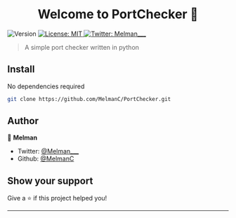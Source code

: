 <h1 align="center">Welcome to PortChecker 👋</h1>
<p>
  <img alt="Version" src="https://img.shields.io/badge/version-1.O-blue.svg?cacheSeconds=2592000" />
  <a href="#" target="_blank">
    <img alt="License: MIT" src="https://img.shields.io/badge/License-MIT-yellow.svg" />
  </a>
  <a href="https://twitter.com/Melman___" target="_blank">
    <img alt="Twitter: Melman___" src="https://img.shields.io/twitter/follow/Melman\_\_\_.svg?style=social" />
  </a>
</p>

> A simple port checker written in python

## Install
No dependencies required

```sh
git clone https://github.com/MelmanC/PortChecker.git
```

## Author

👤 **Melman**

* Twitter: [@Melman___](https://twitter.com/Melman___)
* Github: [@MelmanC](https://github.com/MelmanC)

## Show your support

Give a ⭐️ if this project helped you!

***

